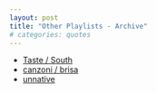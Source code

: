 ```yaml
---
layout: post
title: "Other Playlists - Archive"
# categories: quotes
---
```


- [Taste / South](https://open.spotify.com/playlist/3lw2ZkCTFqu42sJ2AHNNpL?si=a99b95e822f04470)
- [canzoni / brisa](https://open.spotify.com/playlist/5Vpx5whWk0CudgHiPqmdDI?si=ac7e42aff5674812)
- [unnative](https://open.spotify.com/playlist/76FiTPnl54oF21ExX2ofWN?si=504b105990e647d3)

